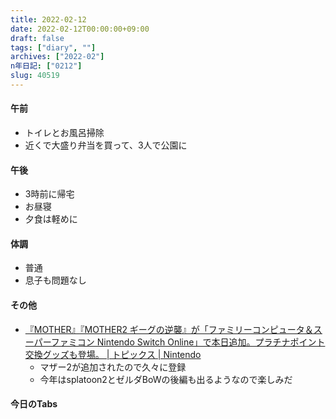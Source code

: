 ```yaml
---
title: 2022-02-12
date: 2022-02-12T00:00:00+09:00
draft: false
tags: ["diary", ""]
archives: ["2022-02"]
n年日記: ["0212"]
slug: 40519
---
```

#### 午前
- トイレとお風呂掃除
- 近くで大盛り弁当を買って、3人で公園に
#### 午後
- 3時前に帰宅
- お昼寝
- 夕食は軽めに
#### 体調
- 普通
- 息子も問題なし
#### その他
- [『MOTHER』『MOTHER2 ギーグの逆襲』が「ファミリーコンピュータ＆スーパーファミコン Nintendo Switch Online」で本日追加。プラチナポイント交換グッズも登場。 | トピックス | Nintendo](https://topics.nintendo.co.jp/article/7a5ddbdb-dac7-468b-9c6c-3014dc7cb0b6)
  - マザー2が追加されたので久々に登録
  - 今年はsplatoon2とゼルダBoWの後編も出るようなので楽しみだ
#### 今日のTabs
